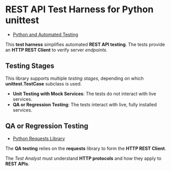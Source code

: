 REST API Test Harness for Python unittest
=========================================

* [Python and Automated Testing](https://wiki.web.att.com/display/GCSDevOps/Python+and+Automated+Testing)

This **test harness** simplifies automated **REST API testing**.
The tests provide an **HTTP REST Client** to verify server _endpoints_.

Testing Stages
--------------

This library supports multiple *testing stages*, depending on which **unittest.TestCase** subclass is used.

* **Unit Testing with Mock Services**: The tests do not interact with live services.
* **QA or Regression Testing**: The tests interact with live, fully installed services.

QA or Regression Testing
------------------------

* [Python Requests Library](http://docs.python-requests.org/en/master/)

The **QA testing** relies on the **requests** library to form the **HTTP REST Client**.

The *Test Analyst* must understand **HTTP protocols** and how they apply to **REST APIs**.
